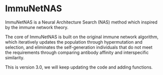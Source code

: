 # ImmuNetNAS


ImmuNetNAS is a Neural Architecture Search (NAS) method which inspired by the immune network theory.

The core of ImmuNetNAS is built on the original immune network algorithm, which iteratively updates the population through hypermutation
and selection, and eliminates the self-generation individuals that do not meet the requirements through comparing antibody affinity and interspecific similarity.


This is version 3.0, we will keep updating the code and adding functions.


